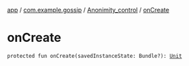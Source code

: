 [app](../../index.md) / [com.example.gossip](../index.md) / [Anonimity_control](index.md) / [onCreate](./on-create.md)

# onCreate

`protected fun onCreate(savedInstanceState: Bundle?): `[`Unit`](https://kotlinlang.org/api/latest/jvm/stdlib/kotlin/-unit/index.html)